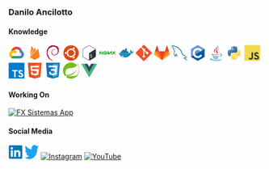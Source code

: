 ### Danilo Ancilotto

#### Knowledge
<a href="https://cloud.google.com/" target="_blank"><img src="https://raw.githubusercontent.com/devicons/devicon/master/icons/googlecloud/googlecloud-original.svg" alt="Google Cloud" height="32"/></a>
<a href="https://firebase.google.com/" target="_blank"><img src="https://raw.githubusercontent.com/devicons/devicon/master/icons/firebase/firebase-plain.svg" alt="Firebase" height="32"/></a>
<a href="https://www.debian.org/" target="_blank"><img src="https://raw.githubusercontent.com/devicons/devicon/master/icons/debian/debian-original.svg" alt="Debian" height="32"/></a>
<a href="https://ubuntu.com/" target="_blank"><img src="https://raw.githubusercontent.com/devicons/devicon/master/icons/ubuntu/ubuntu-plain.svg" alt="Ubuntu" height="32"/></a>
<a href="https://www.gnu.org/software/bash/" target="_blank"><img src="https://raw.githubusercontent.com/devicons/devicon/master/icons/bash/bash-original.svg" alt="Bash" height="32"/></a>
<a href="https://www.nginx.com/" target="_blank"><img src="https://raw.githubusercontent.com/devicons/devicon/master/icons/nginx/nginx-original.svg" alt="NGINX" height="32"/></a>
<a href="https://www.docker.com/" target="_blank"><img src="https://raw.githubusercontent.com/devicons/devicon/master/icons/docker/docker-original.svg" alt="Docker" height="32"/></a>
<a href="https://git-scm.com/" target="_blank"><img src="https://raw.githubusercontent.com/devicons/devicon/master/icons/git/git-original.svg" alt="Git" height="32"/></a>
<a href="https://gitlab.com/" target="_blank"><img src="https://raw.githubusercontent.com/devicons/devicon/master/icons/gitlab/gitlab-original.svg" alt="GitLab" height="32"/></a>
<a href="https://www.mysql.com/" target="_blank"><img src="https://raw.githubusercontent.com/devicons/devicon/master/icons/mysql/mysql-original.svg" alt="MySQL" height="32"/></a>
<a href="https://wikipedia.org/wiki/C_(programming_language)" target="_blank"><img src="https://raw.githubusercontent.com/devicons/devicon/master/icons/c/c-original.svg" alt="C" height="32"/></a>
<a href="https://wikipedia.org/wiki/Java_(programming_language)" target="_blank"><img src="https://raw.githubusercontent.com/devicons/devicon/master/icons/java/java-original.svg" alt="Java" height="32"/></a>
<a href="https://www.python.org/" target="_blank"><img src="https://raw.githubusercontent.com/devicons/devicon/master/icons/python/python-original.svg" alt="Python" height="32"/></a>
<a href="https://developer.mozilla.org/docs/Web/JavaScript" target="_blank"><img src="https://raw.githubusercontent.com/devicons/devicon/master/icons/javascript/javascript-original.svg" alt="JavaScript" height="32"/></a>
<a href="https://www.typescriptlang.org/" target="_blank"><img src="https://raw.githubusercontent.com/devicons/devicon/master/icons/typescript/typescript-original.svg" alt="TypeScript" height="32"/></a>
<a href="https://developer.mozilla.org/docs/Web/HTML" target="_blank"><img src="https://raw.githubusercontent.com/devicons/devicon/master/icons/html5/html5-original.svg" alt="HTML5" height="32"/></a>
<a href="https://developer.mozilla.org/docs/Web/CSS" target="_blank"><img src="https://raw.githubusercontent.com/devicons/devicon/master/icons/css3/css3-original.svg" alt="CSS3" height="32"/></a>
<a href="https://spring.io/" target="_blank"><img src="https://raw.githubusercontent.com/devicons/devicon/master/icons/spring/spring-original.svg" alt="Spring" height="32"/></a>
<a href="https://vuejs.org/" target="_blank"><img src="https://raw.githubusercontent.com/devicons/devicon/master/icons/vuejs/vuejs-original.svg" alt="Vue.js" height="32"/></a>

#### Working On
<a href="https://fxsistemas.app" target="_blank"><img src="https://avatars.githubusercontent.com/u/73619303" alt="FX Sistemas App" height="36"/></a>

#### Social Media
<a href="https://www.linkedin.com/in/daniloancilotto/" target="_blank"><img src="https://raw.githubusercontent.com/devicons/devicon/master/icons/linkedin/linkedin-original.svg" alt="LinkedIn" height="28"/></a>
<a href="https://twitter.com/daniloancilotto/" target="_blank"><img src="https://raw.githubusercontent.com/devicons/devicon/master/icons/twitter/twitter-original.svg" alt="Twitter" height="28"/></a>
<a href="https://www.instagram.com/daniloancilotto/" target="_blank"><img src="https://upload.wikimedia.org/wikipedia/commons/e/e7/Instagram_logo_2016.svg" alt="Instagram" height="28"/></a>
<a href="https://www.youtube.com/user/daniloancilotto" target="_blank"><img src="https://upload.wikimedia.org/wikipedia/commons/0/09/YouTube_full-color_icon_%282017%29.svg" alt="YouTube" height="28"/></a>
